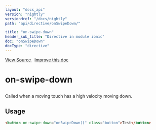 ```yaml
---
layout: "docs_api"
version: "nightly"
versionHref: "/docs/nightly"
path: "api/directive/onSwipeDown/"

title: "on-swipe-down"
header_sub_title: "Directive in module ionic"
doc: "onSwipeDown"
docType: "directive"
---
```


<div class="improve-docs">
<a href='http://github.com/driftyco/ionic/tree/master/js/angular/directive/gesture.js#L249'>
View Source
</a>
&nbsp;
<a href='http://github.com/driftyco/ionic/edit/master/js/angular/directive/gesture.js#L249'>
Improve this doc
</a>
</div>




<h1 class="api-title">

on-swipe-down



</h1>





Called when a moving touch has a high velocity moving down.









<h2 id="usage">Usage</h2>

```html
<button on-swipe-down="onSwipeDown()" class="button">Test</button>
```









